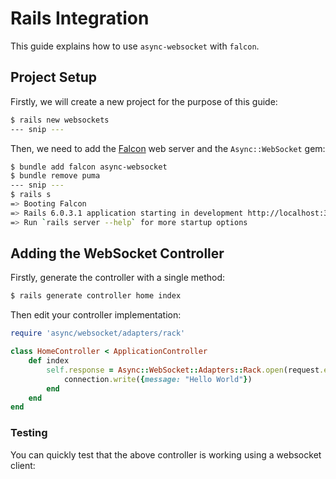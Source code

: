 # Rails Integration

This guide explains how to use `async-websocket` with `falcon`.

## Project Setup

Firstly, we will create a new project for the purpose of this guide:

~~~ bash
$ rails new websockets
--- snip ---
~~~

Then, we need to add the [Falcon](https://github.com/socketry/falcon) web server and the `Async::WebSocket` gem:

~~~ bash
$ bundle add falcon async-websocket
$ bundle remove puma
--- snip ---
$ rails s
=> Booting Falcon
=> Rails 6.0.3.1 application starting in development http://localhost:3000
=> Run `rails server --help` for more startup options
~~~

## Adding the WebSocket Controller

Firstly, generate the controller with a single method:

~~~ bash
$ rails generate controller home index
~~~

Then edit your controller implementation:

~~~ ruby
require 'async/websocket/adapters/rack'

class HomeController < ApplicationController
	def index
		self.response = Async::WebSocket::Adapters::Rack.open(request.env) do |connection|
			connection.write({message: "Hello World"})
		end
	end
end
~~~

### Testing

You can quickly test that the above controller is working using a websocket client:
